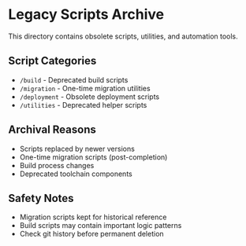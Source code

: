 # Legacy Scripts Archive

This directory contains obsolete scripts, utilities, and automation tools.

## Script Categories

- `/build` - Deprecated build scripts
- `/migration` - One-time migration utilities
- `/deployment` - Obsolete deployment scripts
- `/utilities` - Deprecated helper scripts

## Archival Reasons

- Scripts replaced by newer versions
- One-time migration scripts (post-completion)
- Build process changes
- Deprecated toolchain components

## Safety Notes

- Migration scripts kept for historical reference
- Build scripts may contain important logic patterns
- Check git history before permanent deletion
